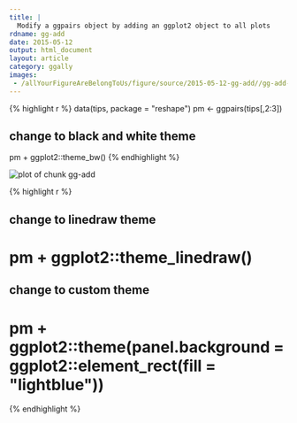 ```yaml
---
title: |
  Modify a ggpairs object by adding an ggplot2 object to all plots
rdname: gg-add
date: 2015-05-12
output: html_document
layout: article
category: ggally
images:
 - /allYourFigureAreBelongToUs/figure/source/2015-05-12-gg-add//gg-add-1.png
---
```





{% highlight r %}
data(tips, package = "reshape")
pm <- ggpairs(tips[,2:3])
## change to black and white theme
pm + ggplot2::theme_bw()
{% endhighlight %}

![plot of chunk gg-add](/allYourFigureAreBelongToUs/figure/source/2015-05-12-gg-add/gg-add-1.png) 

{% highlight r %}
## change to linedraw theme
# pm + ggplot2::theme_linedraw()
## change to custom theme
# pm + ggplot2::theme(panel.background = ggplot2::element_rect(fill = "lightblue"))
{% endhighlight %}